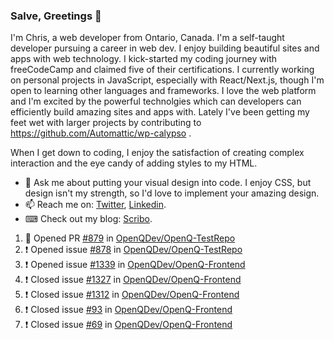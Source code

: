### Salve, Greetings 👋

I'm Chris, a web developer from Ontario, Canada. I'm a self-taught developer pursuing a career in web dev. I enjoy building beautiful sites and apps with web technology.
I kick-started my coding journey with freeCodeCamp and claimed five of their certifications.  I currently working on personal projects in JavaScript, especially with React/Next.js, though I'm open to learning other languages and frameworks. I love the web platform and I'm excited by the powerful technolgies which can developers can efficiently build amazing sites and apps with. Lately I've been getting my feet wet with larger projects by contributing to https://github.com/Automattic/wp-calypso .

When I get down to coding, I enjoy the satisfaction of creating complex interaction and the eye candy of adding styles to my HTML. 

- 💬 Ask me about putting your visual design into code. I enjoy CSS, but design isn't my strength, so I'd love to implement your amazing design.
- 📫 Reach me on: [Twitter](https://twitter.com/Christo28120856), [Linkedin](https://www.linkedin.com/in/christopher-stevers-07b9a5204/).
- ⌨ Check out my blog: [Scribo](https://christopherstevers.cf).
<!--
**Christopher-Stevers/Christopher-Stevers** is a ✨ _special_ ✨ repository because its `README.md` (this file) appears on your GitHub profile.

Here are some ideas to get you started:

- 🔭 I’m currently working on ...
- 🌱 I’m currently learning ...
- 👯 I’m looking to collaborate on ...
- 🤔 I’m looking for help with ...
- 😄 Pronouns: ...
- ⚡ Fun fact: ...
-->

<!--START_SECTION:activity-->
1. 💪 Opened PR [#879](https://github.com/OpenQDev/OpenQ-TestRepo/pull/879) in [OpenQDev/OpenQ-TestRepo](https://github.com/OpenQDev/OpenQ-TestRepo)
2. ❗️ Opened issue [#878](https://github.com/OpenQDev/OpenQ-TestRepo/issues/878) in [OpenQDev/OpenQ-TestRepo](https://github.com/OpenQDev/OpenQ-TestRepo)
3. ❗️ Opened issue [#1339](https://github.com/OpenQDev/OpenQ-Frontend/issues/1339) in [OpenQDev/OpenQ-Frontend](https://github.com/OpenQDev/OpenQ-Frontend)
4. ❗️ Closed issue [#1327](https://github.com/OpenQDev/OpenQ-Frontend/issues/1327) in [OpenQDev/OpenQ-Frontend](https://github.com/OpenQDev/OpenQ-Frontend)
5. ❗️ Closed issue [#1312](https://github.com/OpenQDev/OpenQ-Frontend/issues/1312) in [OpenQDev/OpenQ-Frontend](https://github.com/OpenQDev/OpenQ-Frontend)
6. ❗️ Closed issue [#93](https://github.com/OpenQDev/OpenQ-Frontend/issues/93) in [OpenQDev/OpenQ-Frontend](https://github.com/OpenQDev/OpenQ-Frontend)
7. ❗️ Closed issue [#69](https://github.com/OpenQDev/OpenQ-Frontend/issues/69) in [OpenQDev/OpenQ-Frontend](https://github.com/OpenQDev/OpenQ-Frontend)
<!--END_SECTION:activity-->
